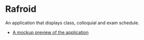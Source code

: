 # Rafroid
An application that displays class, colloquial and exam schedule. <br>
- [A mockup preview of the application](rafroid_mockup.pdf)
